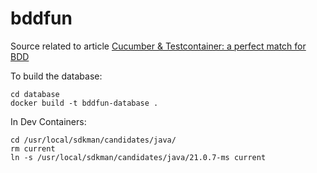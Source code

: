 # bddfun

Source related to article [Cucumber & Testcontainer: a perfect match for BDD](https://fpaparoni.medium.com/cucumber-testcontainer-a-bdd-perfect-match-956cf62cdf47)

To build the database:
```shell
cd database
docker build -t bddfun-database .
```

In Dev Containers:
```shell
cd /usr/local/sdkman/candidates/java/
rm current
ln -s /usr/local/sdkman/candidates/java/21.0.7-ms current
```